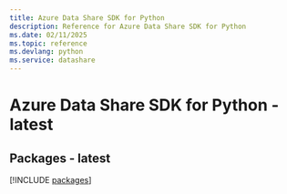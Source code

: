 ```yaml
---
title: Azure Data Share SDK for Python
description: Reference for Azure Data Share SDK for Python
ms.date: 02/11/2025
ms.topic: reference
ms.devlang: python
ms.service: datashare
---
```

# Azure Data Share SDK for Python - latest
## Packages - latest
[!INCLUDE [packages](data-share-index.md)]